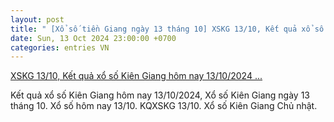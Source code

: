 ```yaml
---
layout: post
title: " [Xổ số tiền Giang ngày 13 tháng 10] XSKG 13/10, Kết quả xổ số Kiên Giang hôm nay 13/10/2024 ..."
date: Sun, 13 Oct 2024 23:00:00 +0700
categories: entries VN
---
```

[XSKG 13/10, Kết quả xổ số Kiên Giang hôm nay 13/10/2024 ...](https://congthuong.vn/xskg-1310-ket-qua-xo-so-kien-giang-hom-nay-13102024-kqxskg-chu-nhat-ngay-13-thang-10-352031.html)

Kết quả xổ số Kiên Giang hôm nay 13/10/2024, Xổ số Kiên Giang ngày 13 tháng 10. Xổ số hôm nay 13/10. KQXSKG 13/10. Xổ số Kiên Giang Chủ nhật.

